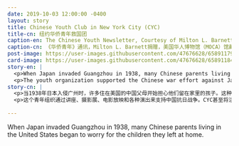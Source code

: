 ```yaml
---
date: 2019-10-03 12:00:00 -0400
layout: story
title: Chinese Youth Club in New York City (CYC)
title-cn: 纽约华侨青年救国团
caption-en: The Chinese Youth Newsletter, Courtesy of Milton L. Barnett, Museum of Chinese in America (MOCA) Collection
caption-cn: 《华侨青年》通讯，Milton L. Barnett捐赠，美国华人博物馆（MOCA）馆藏
post-image: https://user-images.githubusercontent.com/47676628/65891179-1e8f5e80-e372-11e9-9d25-87254c301468.jpg
card-image: https://user-images.githubusercontent.com/47676628/65891184-218a4f00-e372-11e9-8cf8-a3537497cf30.jpg
story-en: |
  <p>When Japan invaded Guangzhou in 1938, many Chinese parents living in the United States began to worry for the children they left at home. This fear of Japanese aggression resulted in an influx of Chinese youth to many cities across the United States by the late 1930’s. Empowered by China’s now-unified front against Japan, Chinese youths had the freedom in the United States to protest the Japanese invasion—and did so through creating Chinese Youth National Salvation Club, which also became known as the Chinese Youth Club (CYC).</p>
  <p>The youth organization supported the Chinese war effort against Japan through lectures, photography exhibitions, film screening, and various performances. The CYC even branched out into more mainstream American political movements, like the May First Labor Day Parades, New York City boycotts of Japanese silk, and protests at the Brooklyn waterfront over the shipment of scrap metal to Japan. Its heyday continued into the U.S. and China’s alliance, but once American presidents started suspecting Chinese clubs for communist activity during the Cold War, membership to centers like the Chinese Youth Club became dangerous and declined.</p>
story-cn: |
  <p>当1938年日本入侵广州时，许多住在美国的中国父母开始担心他们留在家里的孩子。这种对日本侵略的恐惧导致了中国青年在20世纪30年代末涌入美国的许多城市。在中国当时的抗日统一战线的支持下，中国青年在美国抗议日本侵略，并为此创建了华侨青年救国团（Chinese Youth National Salvation Club），也被称作（Chinese Youth Club，简称CYC）。</p>
  <p>这个青年组织通过讲座、摄影展、电影放映和各种演出来支持中国抗日战争。CYC甚至将活动扩展到了更主流的美国政治运动中，比如五一劳动节游行、纽约市对日本丝绸的抵制行动和在布鲁克林海滨对向日本运输废金属的抗议。它的全盛时期一直延续到美国和中国结成联盟。但自从在冷战期间，美国总统开始怀疑中国社团会进行共产主义活动，像CYC这样的会员制团体就开始变得危险和不被接受。</p>
  
---
```

When Japan invaded Guangzhou in 1938, many Chinese parents living in the United States began to worry for the children they left at home.
